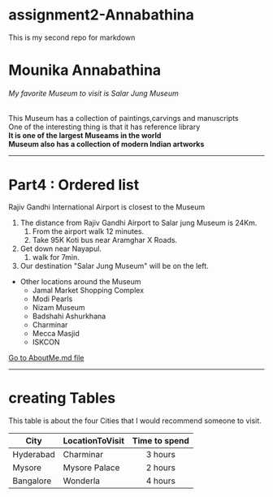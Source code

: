 # assignment2-Annabathina
This is my second repo for markdown <br>
# Mounika Annabathina <br>
###### My favorite Museum to visit is Salar Jung Museum <br>
This Museum has a collection of paintings,carvings and manuscripts <br>
One of the interesting thing is that it has reference library <br>
**It is one of the largest Museams in the world**<br>
**Museum also has a collection of modern Indian artworks**

*******

# Part4 : Ordered list
Rajiv Gandhi International Airport is closest to the Museum
1. The distance from Rajiv Gandhi Airport to Salar jung Museum is 24Km.
     1.  From the airport walk 12 minutes.
     1. Take 95K Koti bus near Aramghar X Roads.
2. Get down near Nayapul.  
     1. walk for 7min.
3. Our destination \"Salar Jung Museum" will be on the left.
* Other locations around the Museum
    * Jamal Market Shopping Complex
    * Modi Pearls
    * Nizam Museum
    * Badshahi Ashurkhana
    * Charminar
    * Mecca Masjid
    * ISKCON <br>

[Go to AboutMe.md file](AboutMe.md)

****

 # creating Tables

 This table is about the four Cities that I would recommend someone to visit. <br>

 | City  |  LocationToVisit |   Time to spend  |
 | --- |  ---  | :---: |
 | Hyderabad | Charminar |  3 hours |
 | Mysore | Mysore Palace |  2 hours |
 | Bangalore | Wonderla | 4 hours | 

 






